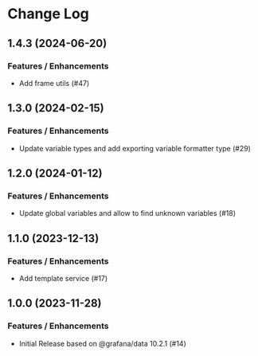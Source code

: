 # Change Log

## 1.4.3 (2024-06-20)

### Features / Enhancements

- Add frame utils (#47)

## 1.3.0 (2024-02-15)

### Features / Enhancements

- Update variable types and add exporting variable formatter type (#29)

## 1.2.0 (2024-01-12)

### Features / Enhancements

- Update global variables and allow to find unknown variables (#18)

## 1.1.0 (2023-12-13)

### Features / Enhancements

- Add template service (#17)

## 1.0.0 (2023-11-28)

### Features / Enhancements

- Initial Release based on @grafana/data 10.2.1 (#14)
